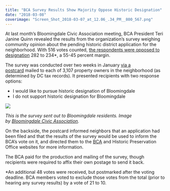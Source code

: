 ```yaml
---
title: "BCA Survey Results Show Majority Oppose Historic Designation"
date: "2018-03-08"
coverimage: "Screen_Shot_2018-03-07_at_12.06_.34_PM__800_567.png"
---
```


At last month’s Bloomingdale Civic Association meeting, BCA President Teri Janine Quinn revealed the results from the organization’s survey weighing community opinion about the pending historic district application for the neighborhood. With 516 votes counted, [the respondents were opposed to designation](https://bloomingdaleneighborhood.blogspot.com/2018/02/bloomingdale-civic-association-historic.html) 282 to 234\*, a 55-45 percent margin.

The survey was conducted over two weeks in January [via a postcard](http://www.bloomingdalecivicassociation.org/wp-content/uploads/BCA-historic-designation-survey-postcard-2018-01-2.jpg) mailed to each of 3,107 property owners in the neighborhood (as determined by DC tax records). It presented recipients with two response options:

- I would like to pursue historic designation of Bloomingdale
- I do not support historic designation for Bloomingdale

[![](/images/Screen_Shot_2018-03-07_at_12.06_.34_PM__800_567.png)](http://www.bloomingdalecivicassociation.org/wp-content/uploads/BCA-historic-designation-survey-postcard-2018-01-2.jpg)

_This is the survey sent out to Bloomingdale residents. Image by [Bloomingdale Civic Association](http://www.bloomingdalecivicassociation.org/wp-content/uploads/BCA-historic-designation-survey-postcard-2018-01-2.jpg)._

On the backside, the postcard informed neighbors that an application had been filed and that the results of the survey would be used to inform the BCA’s vote on it, and directed them to the [BCA](http://www.bloomingdalecivicassociation.org/historicpreservation/) and Historic Preservation Office websites for more information.

The BCA paid for the production and mailing of the survey, though recipients were required to affix their own postage to send it back.

\*An additional 48 votes were received, but postmarked after the voting deadline. BCA members voted to exclude those votes from the total (prior to hearing any survey results) by a vote of 21 to 10.
